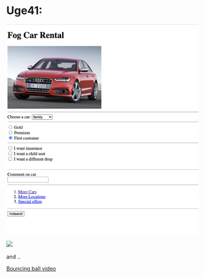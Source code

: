# Uge41: 
![](carrental.png)

![](bouncecoll.gif)

and ..

[Bouncing ball video](https://youtu.be/Nht-C1C1ZLw)





